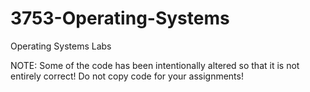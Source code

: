 # 3753-Operating-Systems
Operating Systems Labs

NOTE: Some of the code has been intentionally altered so that it is not entirely correct! Do not copy code for your assignments!
